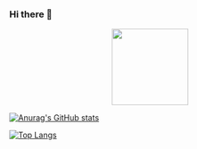 ### Hi there 👋

<div align="center"> <img height="137px" src="https://github-readme-stats.vercel.app/api?username=hakinelee&show_icons=true&theme=github_dark" /> </div>

[![Anurag's GitHub stats](https://github-readme-stats.vercel.app/api?username=hakinelee&show_icons=true&theme=github_dark)](https://github.com/anuraghazra/github-readme-stats)

[![Top Langs](https://github-readme-stats.vercel.app/api/top-langs/?username=hakinelee)](https://github.com/anuraghazra/github-readme-stats)

<!--
**hakinelee/hakinelee** is a ✨ _special_ ✨ repository because its `README.md` (this file) appears on your GitHub profile.

Here are some ideas to get you started:

- 🔭 I’m currently working on ...
- 🌱 I’m currently learning ...
- 👯 I’m looking to collaborate on ...
- 🤔 I’m looking for help with ...
- 💬 Ask me about ...
- 📫 How to reach me: ...
- 😄 Pronouns: ...
- ⚡ Fun fact: ...
-->
